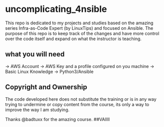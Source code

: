 # uncomplicating_4nsible
This repo is dedicated to my projects and studies based on the amazing series Infra-as-Code Expert (by LinuxTips) and focused on Ansible. The purpose of this repo is to keep track of the changes and have more control over the code itself and expand on what the instructor is teaching.

## what you will need 

-> AWS Account
-> AWS Key and a profile configured on you machine
-> Basic Linux Knowledge
-> Python3/Ansible


## Copyright and Ownership
The code developed here does not substitute the training or is in any way trying to undermine or copy content from the course, its only a way to improve the way I am studying.

Thanks @badtuxx for the amazing course. ##VAIIII